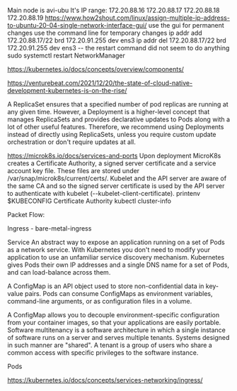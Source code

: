 Main node is avi-ubu
It's IP range:
172.20.88.16 
172.20.88.17
172.20.88.18
172.20.88.19
https://www.how2shout.com/linux/assign-multiple-ip-address-to-ubuntu-20-04-single-network-interface-gui/ 
use the gui for permanent changes 
use the command line for temporary changes
ip addr add 172.20.88.17/22 brd 172.20.91.255 dev ens3
ip addr del 172.20.88.17/22 brd 172.20.91.255 dev ens3
-- the restart command did not seem to do anything
sudo systemctl restart NetworkManager



https://kubernetes.io/docs/concepts/overview/components/

https://venturebeat.com/2021/12/20/the-state-of-cloud-native-development-kubernetes-is-on-the-rise/

A ReplicaSet ensures that a specified number of pod replicas are running at any given time. However, a Deployment is a higher-level concept that manages ReplicaSets and provides declarative updates to Pods along with a lot of other useful features. Therefore, we recommend using Deployments instead of directly using ReplicaSets, unless you require custom update orchestration or don't require updates at all.

https://microk8s.io/docs/services-and-ports
Upon deployment MicroK8s creates a Certificate Authority, a signed server certificate and a service account key file. These files are stored under /var/snap/microk8s/current/certs/. Kubelet and the API server are aware of the same CA and so the signed server certificate is used by the API server to authenticate with kubelet (--kubelet-client-certificate).
printenv $KUBECONFIG
Certificate Authority
kubectl cluster-info

Packet Flow:  

Ingress - bare-metal-ingress 

Service
An abstract way to expose an application running on a set of Pods as a network service.
With Kubernetes you don't need to modify your application to use an unfamiliar service discovery mechanism. Kubernetes gives Pods their own IP addresses and a single DNS name for a set of Pods, and can load-balance across them.

A ConfigMap is an API object used to store non-confidential data in key-value pairs. Pods can consume ConfigMaps as environment variables, command-line arguments, or as configuration files in a volume.

A ConfigMap allows you to decouple environment-specific configuration from your container images, so that your applications are easily portable.
Software multitenancy is a software architecture in which a single instance of software runs on a server and serves multiple tenants. Systems designed in such manner are "shared". A tenant is a group of users who share a common access with specific privileges to the software instance.


Pods 

https://kubernetes.io/docs/concepts/services-networking/ingress/ 